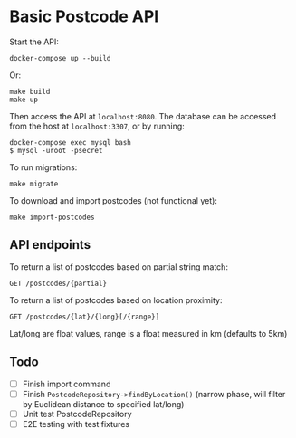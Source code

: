 # Basic Postcode API

Start the API:
```
docker-compose up --build
```
Or:
```
make build
make up
```

Then access the API at `localhost:8080`.
The database can be accessed from the host at `localhost:3307`, or by running:
```
docker-compose exec mysql bash
$ mysql -uroot -psecret
```

To run migrations:
```
make migrate
```

To download and import postcodes (not functional yet):
```
make import-postcodes
```

## API endpoints

To return a list of postcodes based on partial string match:
```
GET /postcodes/{partial}
```

To return a list of postcodes based on location proximity:
```
GET /postcodes/{lat}/{long}[/{range}]
```

Lat/long are float values, range is a float measured in km (defaults to 5km)

## Todo

- [ ] Finish import command
- [ ] Finish `PostcodeRepository->findByLocation()` (narrow phase, will filter by Euclidean distance to specified lat/long)
- [ ] Unit test PostcodeRepository 
- [ ] E2E testing with test fixtures
